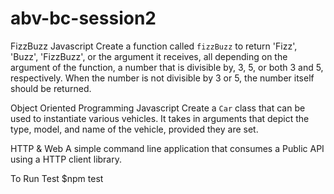 # abv-bc-session2
FizzBuzz Javascript
Create a function called `fizzBuzz` to return 'Fizz', 'Buzz', 'FizzBuzz', or the argument it receives, all depending on the argument of the function, a number that is divisible by, 3, 5, or both 3 and 5, respectively.
When the number is not divisible by 3 or 5, the number itself should be returned.

Object Oriented Programming Javascript
Create a `Car` class that can be used to instantiate various vehicles. It takes in arguments that depict the type, model, and name of the vehicle, provided they are set.

HTTP & Web
A simple command line application that consumes a Public API using a HTTP client library.

To Run Test
$npm test
